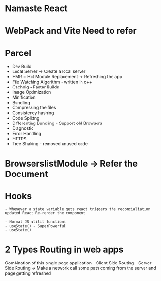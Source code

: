 # Namaste React 

# WebPack and Vite Need to refer
# Parcel
- Dev Build
- Local Server -> Create a local server
- HMR = Hot Module Replacement -> Refreshing the app
- File Watching Algorithm - written in c++
- Cachnig - Faster Builds
- Image Optimization
- Minification
- Bundling
- Compressing the files
- Consistency hashing
- Code Splittng
- Differenting Bundling - Support old Browsers
- Diagnostic
- Error Handling
- HTTPS
- Tree Shaking - removed unused code

# BrowserslistModule -> Refer the Document


# Hooks
    - Whenever a state variable gets react triggers the reconcialiation updated React Re-render the component

    - Normal JS utilit functions
    - useState() - SuperPowerful
    - useState()
# 2 Types Routing in web apps
Combination of this single page application 
    - Client Side Routing
    - Server Side Routing -> Make a network call some path coming from the server and page getting refreshed 